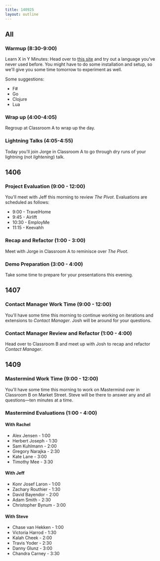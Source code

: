 ```yaml
---
title: 140925
layout: outline
---
```


## All

### Warmup (8:30-9:00)

Learn X in Y Minutes: Head over to [this site](http://learnxinyminutes.com/) and try out a language you've never used before. You might have to do some installation and setup, so we'll give you some time tomorrow to experiment as well.

Some suggestions:

* F#
* Go
* Clojure
* Lua

### Wrap up (4:00-4:05)

Regroup at Classroom A to wrap up the day.

### Lightning Talks (4:05-4:55)

Today you'll join Jorge in Classroom A to go through dry runs of your lightning (not *lightening*) talk.

## 1406

### Project Evaluation (9:00 - 12:00)

You'll meet with Jeff this morning to review _The Pivot_. Evaluations are scheduled as follows:

* 9:00 - TravelHome
* 9:45 - Airlift
* 10:30 - EmployMe
* 11:15 - Keevahh

### Recap and Refactor (1:00 - 3:00)

Meet with Jorge in Classroom A to reminisce over _The Pivot_.

### Demo Preparation (3:00 - 4:00)

Take some time to prepare for your presentations this evening.

## 1407

### Contact Manager Work Time (9:00 - 12:00)

You'll have some time this morning to continue working on iterations and extensions to _Contact Manager_. Josh will be around for your questions.

### Contact Manager Review and Refactor (1:00 - 4:00)

Head over to Classroom B and meet up with Josh to recap and refactor _Contact Manager_.

## 1409

### Mastermind Work Time (9:00 - 12:00)

You'll have some time this morning to work on Mastermind over in Classroom B on Market Street. Steve will be there to answer any and all questions—ten minutes at a time.

### Mastermind Evaluations (1:00 - 4:00)

#### With Rachel

* Alex Jensen - 1:00
* Herbert Joseph - 1:30
* Sam Kuhlmann - 2:00
* Gregory Narajka - 2:30
* Kate Lane - 3:00
* Timothy Mee - 3:30

#### With Jeff

* Konr Josef Laron - 1:00
* Zachary Routhier - 1:30
* David Bayendor - 2:00
* Adam Smith - 2:30
* Christopher Bynum - 3:00

#### With Steve

* Chase van Hekken - 1:00
* Victoria Harrod - 1:30
* Kalah Cheek - 2:00
* Travis Yoder - 2:30
* Danny Glunz - 3:00
* Chandra Carney - 3:30
